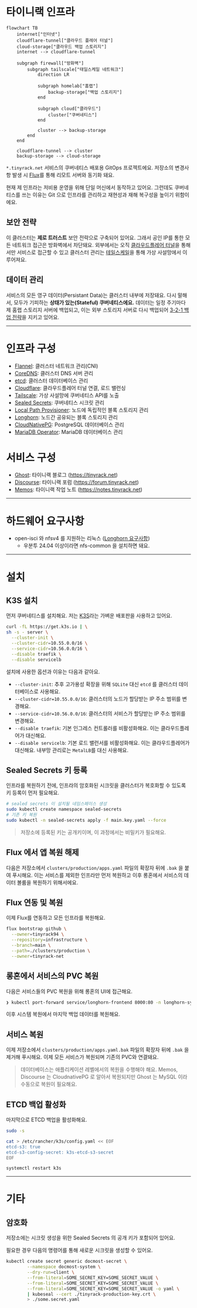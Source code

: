# 타이니랙 인프라

```mermaid
flowchart TB
    internet["인터넷"]
    cloudflare-tunnel["클라우드 플레어 터널"]
    cloud-storage["클라우드 백업 스토리지"]
    internet --> cloudflare-tunnel

    subgraph firewall["방화벽"]
        subgraph tailscale["태일스케일 네트워크"]
            direction LR

            subgraph homelab["홈랩"]
                backup-storage["백업 스토리지"]
            end

            subgraph cloud["클라우드"]
                cluster["쿠버네티스"]
            end

            cluster --> backup-storage
        end
    end

    cloudflare-tunnel --> cluster
    backup-storage --> cloud-storage
```

`*.tinyrack.net` 서비스의 쿠버네티스 배포용 GitOps 프로젝트에요. 저장소의 변경사항 발생 시 [Flux](https://fluxcd.io/)를 통해 리모트 서버와 동기화 돼요.

현재 제 인프라는 저비용 운영을 위해 단일 머신에서 동작하고 있어요. 그런데도 쿠버네티스를 쓰는 이유는 Git 으로 인프라를 관리하고 재현성과 재해 복구성을 높이기 위함이에요.

## 보안 전략

이 클러스터는 **제로 트러스트** 보안 전략으로 구축되어 있어요. 그래서 공인 IP를 통한 모든 네트워크 접근은 방화벽에서 차단돼요. 외부에서는 오직 [클라우드플레어 터널](https://blog.cloudflare.com/ko-kr/tag/cloudflare-tunnel/)을 통해서만 서비스로 접근할 수 있고 클러스터 관리는 [테일스케일](https://tailscale.com/)을 통해 가상 사설망에서 이루어져요.

## 데이터 관리

서비스의 모든 영구 데이터(Persistant Data)는 클러스터 내부에 저장돼요. 다시 말해서, 모두가 기피하는 **상태가 있는(Stateful) 쿠버네티스에요.** 데이터는 일정 주기마다 제 홈랩 스토리지 서버에 백업되고, 이는 외부 스토리지 서버로 다시 백업되어 [3-2-1 백업 전략](https://experience.dropbox.com/ko-kr/resources/3-2-1-backup-strategy)을 지키고 있어요.

---

# 인프라 구성

- [Flannel](https://github.com/flannel-io/flannel): 클러스터 네트워크 관리(CNI)
- [CoreDNS](https://coredns.io/): 클러스터 DNS 서버 관리
- [etcd](https://etcd.io/): 클러스터 데이터베이스 관리
- [Cloudflare](https://developers.cloudflare.com/cloudflare-one/connections/connect-networks/): 클라우드플레어 터널 연결, 로드 밸런싱
- [Tailscale](https://tailscale.com/): 가상 사설망에 쿠버네티스 API를 노출
- [Sealed Secrets](https://github.com/bitnami-labs/sealed-secrets): 쿠버네티스 시크릿 관리
- [Local Path Provisioner](https://github.com/rancher/local-path-provisioner): 노드에 독립적인 블록 스토리지 관리
- [Longhorn](https://longhorn.io/): 노드간 공유되는 블록 스토리지 관리
- [CloudNativePG](https://cloudnative-pg.io/): PostgreSQL 데이터베이스 관리
- [MariaDB Operator](https://github.com/mariadb-operator/mariadb-operator/): MariaDB 데이터베이스 관리

# 서비스 구성

- [Ghost](https://ghost.org/): 타이니랙 블로그 (https://tinyrack.net)
- [Discourse](https://www.discourse.org/): 타이니랙 포럼 (https://forum.tinyrack.net)
- [Memos](https://www.usememos.com/): 타이니랙 작업 노트 (https://notes.tinyrack.net)


---

# 하드웨어 요구사항

- open-isci 와 nfsv4 를 지원하는 리눅스 ([Longhorn 요구사항](https://longhorn.io/docs/1.9.0/deploy/install/#installing-open-iscsi))
  - 우분투 24.04 이상이라면 nfs-common 을 설치하면 돼요.

---

# 설치

## K3S 설치

먼저 쿠버네티스를 설치해요. 저는 [K3S](https://k3s.io/)라는 가벼운 배포판을 사용하고 있어요.

```bash
curl -fL https://get.k3s.io | \
sh -s - server \
  --cluster-init \
  --cluster-cidr=10.55.0.0/16 \
  --service-cidr=10.56.0.0/16 \
  --disable traefik \
  --disable servicelb
```

설치에 사용한 옵션과 이유는 다음과 같아요.

- `--cluster-init`: 추후 고가용성 확장을 위해 `SQLite` 대신 `etcd` 를 클러스터 데이터베이스로 사용해요.
- `--cluster-cidr=10.55.0.0/16`: 클러스터의 노드가 할당받는 IP 주소 범위를 변경해요.
- `--service-cidr=10.56.0.0/16`: 클러스터의 서비스가 할당받는 IP 주소 범위를 변경해요.
- `--disable traefik`: 기본 인그레스 컨트롤러를 비활성화해요. 이는 클라우드플레어가 대신해요.
- `--disable servicelb`: 기본 로드 밸런서를 비활성화해요. 이는 클라우드플레어가 대신해요. 내부망 관리로는 `MetalLB`를 대신 사용해요.

## Sealed Secrets 키 등록

인프라를 복원하기 전에, 인프라의 암호화된 시크릿을 클러스터가 복호화할 수 있도록 키 등록이 먼저 필요해요.

```bash
# sealed secrets 이 설치될 네임스페이스 생성
sudo kubectl create namespace sealed-secrets
# 기존 키 복원
sudo kubectl -n sealed-secrets apply -f main.key.yaml --force
```

> 저장소에 등록된 키는 공개키이며, 이 과정에서는 비밀키가 필요해요.

## Flux 에서 앱 복원 해제

다음은 저장소에서 `clusters/production/apps.yaml` 파일의 확장자 뒤에 `.bak` 을 붙여 푸시해요.
이는 서비스를 제외한 인프라만 먼저 복원하고 이후 롱혼에서 서비스의 데이터 볼륨을 복원하기 위해서에요.

## Flux 연동 및 복원

이제 Flux를 연동하고 모든 인프라를 복원해요.

```bash
flux bootstrap github \
  --owner=tinyrack94 \
  --repository=infrastructure \
  --branch=main \
  --path=./clusters/production \
  --owner=tinyrack-net
```

## 롱혼에서 서비스의 PVC 복원

다음은 서비스들의 PVC 복원을 위해 롱혼의 UI에 접근해요.

```bash
❯ kubectl port-forward service/longhorn-frontend 8000:80 -n longhorn-system
```

이후 시스템 복원에서 마지막 백업 데이터를 복원해요.

## 서비스 복원

이제 저장소에서 `clusters/production/apps.yaml.bak` 파일의 확장자 뒤에 `.bak` 을 제거해 푸시해요.
이제 모든 서비스가 복원되며 기존의 PVC와 연결돼요.

> 데이터베이스는 애플리케이션 레벨에서의 복원을 수행해야 해요.
> Memos, Discourse 는 CloudnativePG 로 알아서 복원되지만 Ghost 는 MySQL 이라 수동으로 복원이 필요해요. 

## ETCD 백업 활성화

마지막으로 ETCD 백업을 활성화해요.

```bash
sudo -s

cat > /etc/rancher/k3s/config.yaml << EOF
etcd-s3: true
etcd-s3-config-secret: k3s-etcd-s3-secret
EOF

systemctl restart k3s
```

---

# 기타

## 암호화

저장소에는 시크릿 생성을 위한 Sealed Secrets 의 공개 키가 포함되어 있어요.

필요한 경우 다음의 명령어를 통해 새로운 시크릿을 생성할 수 있어요.

```bash
kubectl create secret generic docmost-secret \
        --namespace docmost-system \
        --dry-run=client \
        --from-literal=SOME_SECRET_KEY=SOME_SECRET_VALUE \
        --from-literal=SOME_SECRET_KEY=SOME_SECRET_VALUE \
        --from-literal=SOME_SECRET_KEY=SOME_SECRET_VALUE -o yaml \
        | kubeseal --cert ./tinyrack-production-key.crt \
        > ./some.secret.yaml
```
